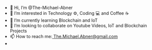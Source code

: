 - 👋 Hi, I’m @The-Michael-Abner
- 👀 I’m interested in Technology ⚙, Coding 💻 and Coffee ☕
- 🌱 I’m currently learning Blockchain and IoT
- 💞️ I’m looking to collaborate on Youtube Videos, IoT and Blockchain Projects
- 📫 How to reach me:<a href="mailto:The.Michael.Abner@gmail.com"> The.Michael.Abner@gmail.com</a>
-     
<!---
The-Michael-Abner/The-Michael-Abner is a ✨ special ✨ repository because its `README.md` (this file) appears on your GitHub profile.
You can click the Preview link to take a look at your changes.
--->
